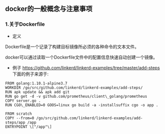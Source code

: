 ## docker的一般概念与注意事项

### 1.关于Dockerfile

* 定义

Dockerfile是一个记录了构建目标镜像所必须的各种命令的文本文件。

docker可以通过读取一个Dockerfile文件中的配置信息快速自动创建一个镜像。

* 例子
https://github.com/linkerd/linkerd-examples/tree/master/add-steps
下面的例子来源于: 
```shell
FROM golang:1.10.1-alpine3.7
WORKDIR /go/src/github.com/linkerd/linkerd-examples/add-steps/
RUN apk update && apk add git
RUN go get -d -v github.com/prometheus/client\_golang/prometheus
COPY server.go .
RUN CGO\_ENABLED=0 GOOS=linux go build -a -installsuffix cgo -o app .

FROM scratch  
COPY --from=0 /go/src/github.com/linkerd/linkerd-examples/add-steps/app /app  
ENTRYPOINT \["/app"\]
```